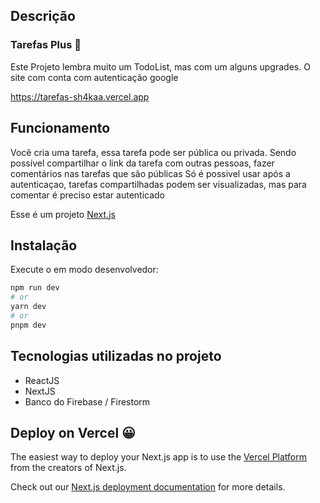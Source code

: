 ## Descrição
### Tarefas Plus 🤗
Este Projeto lembra muito um TodoList, mas com um alguns upgrades. O site com conta com autenticação google

https://tarefas-sh4kaa.vercel.app

## Funcionamento
Você cria uma tarefa, essa tarefa pode ser pública ou privada. Sendo possível compartilhar o link da tarefa com outras pessoas, fazer comentários nas tarefas que são públicas
Só é possivel usar após a autenticaçao, tarefas compartilhadas podem ser visualizadas, mas para comentar é preciso estar autenticado

Esse é um projeto [Next.js](https://nextjs.org/)

## Instalação

Execute o em modo desenvolvedor:

```bash
npm run dev
# or
yarn dev
# or
pnpm dev
```

## Tecnologias utilizadas no projeto
- ReactJS
- NextJS
- Banco do Firebase / Firestorm



## Deploy on Vercel 😀

The easiest way to deploy your Next.js app is to use the [Vercel Platform](https://vercel.com/new?utm_medium=default-template&filter=next.js&utm_source=create-next-app&utm_campaign=create-next-app-readme) from the creators of Next.js.

Check out our [Next.js deployment documentation](https://nextjs.org/docs/deployment) for more details.
